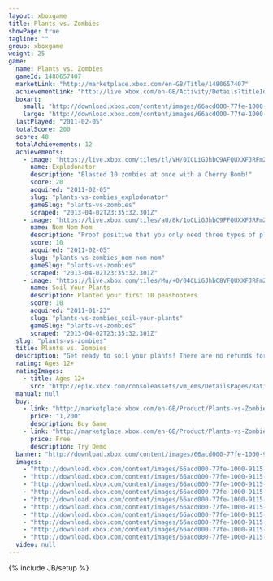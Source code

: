 ```yaml
---
layout: xboxgame
title: Plants vs. Zombies
showPage: true
tagline: ""
group: xboxgame
weight: 25
game: 
  name: Plants vs. Zombies
  gameId: 1480657407
  marketLink: "http://marketplace.xbox.com/en-GB/Title/1480657407"
  achievementLink: "http://live.xbox.com/en-GB/Activity/Details?titleId=1480657407"
  boxart: 
    small: "http://download.xbox.com/content/images/66acd000-77fe-1000-9115-d802584109ff/1033/boxartsm.jpg"
    large: "http://download.xbox.com/content/images/66acd000-77fe-1000-9115-d802584109ff/1033/boxartlg.jpg"
  lastPlayed: "2011-02-05"
  totalScore: 200
  score: 40
  totalAchievements: 12
  achievements: 
    - image: "https://live.xbox.com/tiles/tl/VH/0ICLiGJhbC9AFQUXXFJRFmZmL2FjaC8wLzQAAAAA5+fn-2hVrQ==.jpg"
      name: Explodonator
      description: "Blasted 10 zombies at once with a Cherry Bomb!"
      score: 20
      acquired: "2011-02-05"
      slug: "plants-vs-zombies_explodonator"
      gameSlug: "plants-vs-zombies"
      scraped: "2013-04-02T23:35:32.301Z"
    - image: "https://live.xbox.com/tiles/aU/8k/1oCLiGJhbC9FFQUXXFJRFmZmL2FjaC8wLzEAAAAA5+fn+QtPcg==.jpg"
      name: Nom Nom Nom
      description: "Proof positive that you only need three types of plants to win!"
      score: 10
      acquired: "2011-02-05"
      slug: "plants-vs-zombies_nom-nom-nom"
      gameSlug: "plants-vs-zombies"
      scraped: "2013-04-02T23:35:32.301Z"
    - image: "https://live.xbox.com/tiles/Mu/+O/04CLiGJhbC8VFQUXXFJRFmZmL2FjaC8wL2EAAAAA5+fn-KHvKQ==.jpg"
      name: Soil Your Plants
      description: Planted your first 10 peashooters
      score: 10
      acquired: "2011-01-23"
      slug: "plants-vs-zombies_soil-your-plants"
      gameSlug: "plants-vs-zombies"
      scraped: "2013-04-02T23:35:32.301Z"
  slug: "plants-vs-zombies"
  title: Plants vs. Zombies
  description: "Get ready to soil your plants! There are no refunds for this item. For more information, see www.xbox.com/live/accounts."
  rating: Ages 12+
  ratingImages: 
    - title: Ages 12+
      src: "http://epix.xbox.com/consoleassets/vm_ems/DetailsPages/RatingSystemID/14/default/Values/14003.png"
  manual: null
  buy: 
    - link: "http://marketplace.xbox.com/en-GB/Product/Plants-vs-Zombies/66acd000-77fe-1000-9115-d802584109ff?purchase=1&amp;DownloadType=Game"
      price: "1,200"
      description: Buy Game
    - link: "http://marketplace.xbox.com/en-GB/Product/Plants-vs-Zombies/66acd000-77fe-1000-9115-d802584109ff?purchase=1&amp;DownloadType=GameDemo"
      price: Free
      description: Try Demo
  banner: "http://download.xbox.com/content/images/66acd000-77fe-1000-9115-d802584109ff/1033/banner.png"
  images: 
    - "http://download.xbox.com/content/images/66acd000-77fe-1000-9115-d802584109ff/1033/screenlg1.jpg"
    - "http://download.xbox.com/content/images/66acd000-77fe-1000-9115-d802584109ff/1033/screenlg2.jpg"
    - "http://download.xbox.com/content/images/66acd000-77fe-1000-9115-d802584109ff/1033/screenlg3.jpg"
    - "http://download.xbox.com/content/images/66acd000-77fe-1000-9115-d802584109ff/1033/screenlg4.jpg"
    - "http://download.xbox.com/content/images/66acd000-77fe-1000-9115-d802584109ff/1033/screenlg5.jpg"
    - "http://download.xbox.com/content/images/66acd000-77fe-1000-9115-d802584109ff/1033/screenlg6.jpg"
    - "http://download.xbox.com/content/images/66acd000-77fe-1000-9115-d802584109ff/1033/screenlg7.jpg"
    - "http://download.xbox.com/content/images/66acd000-77fe-1000-9115-d802584109ff/1033/screenlg8.jpg"
    - "http://download.xbox.com/content/images/66acd000-77fe-1000-9115-d802584109ff/1033/screenlg9.jpg"
    - "http://download.xbox.com/content/images/66acd000-77fe-1000-9115-d802584109ff/1033/screenlg10.jpg"
  video: null
---
```

{% include JB/setup %}